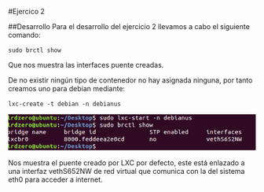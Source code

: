#Ejercico 2

##Desarrollo
Para el desarrollo del ejercicio 2 llevamos a cabo el siguiente comando:

    sudo brctl show
    
Que nos muestra las interfaces puente creadas.
 
De no existir ningún tipo de contenedor no hay asignada ninguna, por tanto creamos uno para debian mediante:
    
    lxc-create -t debian -n debianus
    
![](snapshot3.png)

Nos muestra el puente creado por LXC por defecto, este está enlazado a una interfaz vethS652NW de red virtual que comunica con la del sistema eth0  para acceder a internet.